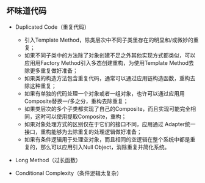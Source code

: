 ## 坏味道代码

* Duplicated Code（重复代码）
  * 引入Template Method，除类层次中不同子类里存在的明显和/或微妙的重复；
  * 如果不同子类中的方法除了对象创建不足之外其他实现方式都类似，可以应用用Factory Method引入多态创建重构，为使用Template Method去除更多重复做好准备；
  * 如果类的构造方法包含重复代码，通常可以通过应用链构造函数，重构去除这种重复；
  * 如果有单独的代码处理一个对象或者一组对象，也许可以通过应用用Composite替换一/多之分，重构去除重复；
  * 如果类层次的多个子类都实现了自己的Composite，而且实现可能完全相同，这时可以使用提取Composite，重构；
  * 如果对象处理方式的区别仅在于它们的接口不同，应用通过 Adapter统一接口，重构能够为去除重复的处理逻辑做好准备；
  * 如果有条件逻辑用于处理空对象，而且相同的空逻辑在整个系统中都是重复的，那么可以应用引入Null Object，消除重复并简化系统。

* Long Method（过长函数）

* Conditional Complexity（条件逻辑太复杂）
  
 
